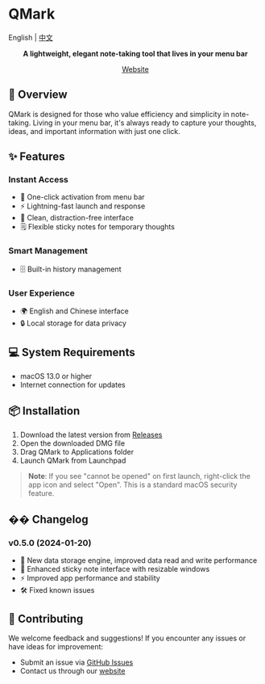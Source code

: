 # QMark

English | [中文](./README.zh-CN.md)

<div align="center">
    <p><strong>A lightweight, elegant note-taking tool that lives in your menu bar</strong></p>
    <p>
        <a href="https://qmark.ltd">Website</a>
    </p>
</div>

## 🚀 Overview

QMark is designed for those who value efficiency and simplicity in note-taking. Living in your menu bar, it's always ready to capture your thoughts, ideas, and important information with just one click.

## ✨ Features

### Instant Access
- 🎯 One-click activation from menu bar
- ⚡️ Lightning-fast launch and response
- 🎨 Clean, distraction-free interface
- 🗒️ Flexible sticky notes for temporary thoughts

### Smart Management
- 🗄️ Built-in history management

### User Experience
- 🌍 English and Chinese interface
- 🔒 Local storage for data privacy

## 💻 System Requirements

- macOS 13.0 or higher
- Internet connection for updates

## 📦 Installation

1. Download the latest version from [Releases](https://github.com/Liamzai/QMark-releases/releases)
2. Open the downloaded DMG file
3. Drag QMark to Applications folder
4. Launch QMark from Launchpad

> **Note**: If you see "cannot be opened" on first launch, right-click the app icon and select "Open". This is a standard macOS security feature.

## �� Changelog

### v0.5.0 (2024-01-20)
- 🔄 New data storage engine, improved data read and write performance
- 🎨 Enhanced sticky note interface with resizable windows
- ⚡️ Improved app performance and stability
- 🛠️ Fixed known issues

## 🤝 Contributing

We welcome feedback and suggestions! If you encounter any issues or have ideas for improvement:

- Submit an issue via [GitHub Issues](https://github.com/Liamzai/QMark-releases/issues)
- Contact us through our [website](https://qmark.ltd)